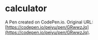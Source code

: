 # calculator

A Pen created on CodePen.io. Original URL: [https://codepen.io/peiyu/pen/GRwwzJq](https://codepen.io/peiyu/pen/GRwwzJq).

